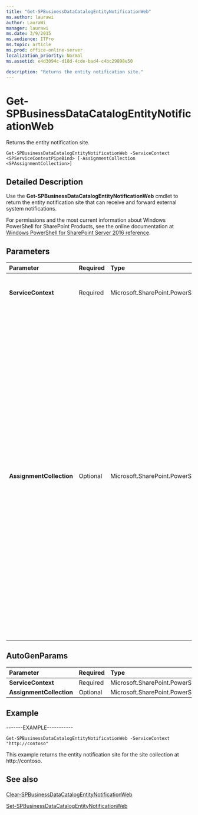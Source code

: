 ```yaml
---
title: "Get-SPBusinessDataCatalogEntityNotificationWeb"
ms.author: laurawi
author: LauraWi
manager: laurawi
ms.date: 3/9/2015
ms.audience: ITPro
ms.topic: article
ms.prod: office-online-server
localization_priority: Normal
ms.assetid: e4d3094c-d18d-4cde-bad4-c4bc29898e50

description: "Returns the entity notification site."
---
```


# Get-SPBusinessDataCatalogEntityNotificationWeb

Returns the entity notification site.
  
```
Get-SPBusinessDataCatalogEntityNotificationWeb -ServiceContext <SPServiceContextPipeBind> [-AssignmentCollection <SPAssignmentCollection>]
```

## Detailed Description

Use the **Get-SPBusinessDataCatalogEntityNotificationWeb** cmdlet to return the entity notification site that can receive and forward external system notifications. 
  
For permissions and the most current information about Windows PowerShell for SharePoint Products, see the online documentation at [Windows PowerShell for SharePoint Server 2016 reference](https://go.microsoft.com/fwlink/p/?LinkId=671715).
  
## Parameters

|**Parameter**|**Required**|**Type**|**Description**|
|:-----|:-----|:-----|:-----|
|**ServiceContext** <br/> |Required  <br/> |Microsoft.SharePoint.PowerShell.SPServiceContextPipeBind  <br/> |Specifies the service context for which the entity notification web has to be returned.  <br/> |
|**AssignmentCollection** <br/> |Optional  <br/> |Microsoft.SharePoint.PowerShell.SPAssignmentCollection  <br/> |Manages objects for the purpose of proper disposal. Use of objects, such as **SPWeb** or **SPSite**, can use large amounts of memory and use of these objects in Windows PowerShell scripts requires proper memory management. Using the **SPAssignment** object, you can assign objects to a variable and dispose of the objects after they are needed to free up memory. When **SPWeb**, **SPSite**, or **SPSiteAdministration** objects are used, the objects are automatically disposed of if an assignment collection or the **Global** parameter is not used.  <br/> > [!NOTE]> When the **Global** parameter is used, all objects are contained in the global store. If objects are not immediately used, or disposed of by using the **Stop-SPAssignment** command, an out-of-memory scenario can occur.           |
   
## AutoGenParams

|**Parameter**|**Required**|**Type**|**Description**|
|:-----|:-----|:-----|:-----|
|**ServiceContext** <br/> |Required  <br/> |Microsoft.SharePoint.PowerShell.SPServiceContextPipeBind  <br/> ||
|**AssignmentCollection** <br/> |Optional  <br/> |Microsoft.SharePoint.PowerShell.SPAssignmentCollection  <br/> ||
   
## Example

-------EXAMPLE-----------
  
```
Get-SPBusinessDataCatalogEntityNotificationWeb -ServiceContext "http://contoso"
```

This example returns the entity notification site for the site collection at http://contoso.
  
## See also

#### 

[Clear-SPBusinessDataCatalogEntityNotificationWeb](clear-spbusinessdatacatalogentitynotificationweb.md)
  
[Set-SPBusinessDataCatalogEntityNotificationWeb](set-spbusinessdatacatalogentitynotificationweb.md)

